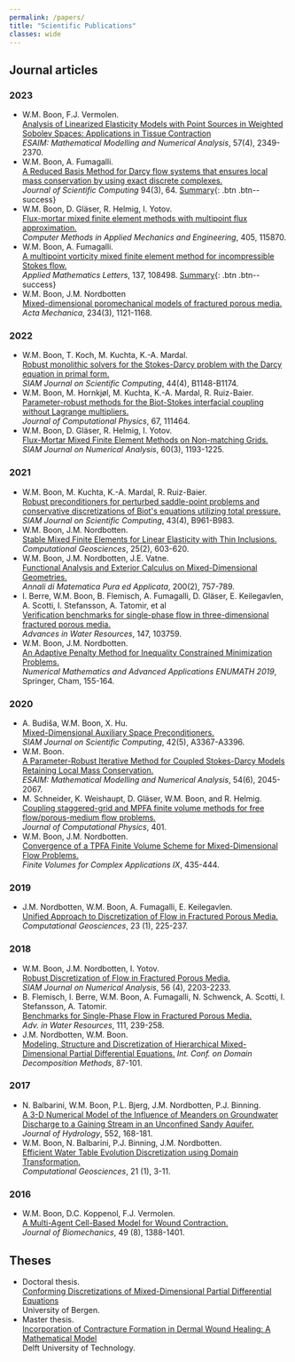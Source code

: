 ```yaml
---
permalink: /papers/
title: "Scientific Publications"
classes: wide
---
```


## Journal articles

### 2023

- W.M. Boon, F.J. Vermolen. \
	[Analysis of Linearized Elasticity Models with Point Sources in Weighted Sobolev Spaces: Applications in Tissue Contraction](https://doi.org/10.1051/m2an/2023055)\
	*ESAIM: Mathematical Modelling and Numerical Analysis*, 57(4), 2349-2370.
- W.M. Boon, A. Fumagalli. \
    [A Reduced Basis Method for Darcy flow systems that ensures local mass conservation by using exact discrete complexes.](https://doi.org/10.1007/s10915-023-02119-3)\
	*Journal of Scientific Computing* 
    94(3), 64.
    [Summary](../_midirom_papers/2023-02-06-conservative_RBM.md){: .btn .btn--success}
- W.M. Boon, D. Gläser, R. Helmig, I. Yotov. \
    [Flux-mortar mixed finite element methods with multipoint flux approximation.](https://doi.org/10.1016/j.cma.2022.115870)\
	*Computer Methods in Applied Mechanics and Engineering*, 
    405, 115870.
- W.M. Boon, A. Fumagalli. \
    [A multipoint vorticity mixed finite element method for incompressible Stokes flow.](https://doi.org/10.1016/j.aml.2022.108498)\
	*Applied Mathematics Letters*, 
    137, 108498.
    [Summary](../_midirom_papers/2023-03-01-mvfem_Stokes.md){: .btn .btn--success}
- W.M. Boon, J.M. Nordbotten \
    [Mixed-dimensional poromechanical models of fractured porous media.](https://doi.org/10.1007/s00707-022-03378-1)\
	*Acta Mechanica*, 
    234(3), 1121-1168.

### 2022
- W.M. Boon, T. Koch, M. Kuchta, K.-A. Mardal. \
    [Robust monolithic solvers for the Stokes-Darcy problem with the Darcy equation in primal form.](https://doi.org/10.1137/21M1452974)\
	*SIAM Journal on Scientific Computing*, 
    44(4), B1148-B1174.
- W.M. Boon, M. Hornkjøl, M. Kuchta, K.-A. Mardal, R. Ruiz-Baier. \
    [Parameter-robust methods for the Biot-Stokes interfacial coupling without Lagrange multipliers.](https://doi.org/10.1016/j.jcp.2022.111464)\
	*Journal of Computational Physics*, 
    67, 111464.
- W.M. Boon, D. Gläser, R. Helmig, I. Yotov. \
    [Flux-Mortar Mixed Finite Element Methods on Non-matching Grids.](https://doi.org/10.1137/20M1361407)\
	*SIAM Journal on Numerical Analysis*, 
    60(3), 1193-1225.

### 2021
- W.M. Boon, M. Kuchta, K.-A. Mardal, R. Ruiz-Baier.	 \
    [Robust preconditioners for perturbed saddle-point problems and conservative discretizations of Biot's equations utilizing total pressure.](https://doi.org/10.1137/20M1379708)\
	*SIAM Journal on Scientific Computing*, 
    43(4), B961-B983.
- W.M. Boon, J.M. Nordbotten. \
    [Stable Mixed Finite Elements for Linear Elasticity with Thin Inclusions.](http://dx.doi.org/10.1007/s10596-020-10013-2)\
	*Computational Geosciences*, 
    25(2), 603-620.
- W.M. Boon, J.M. Nordbotten, J.E. Vatne. \
    [Functional Analysis and Exterior Calculus on Mixed-Dimensional Geometries.](https://doi.org/10.1007/s10231-020-01013-1)\
	*Annali di Matematica Pura ed Applicata*,
    200(2), 757-789. 
- I. Berre, W.M. Boon, B. Flemisch, A. Fumagalli, D. Gläser, E. Keilegavlen, A. Scotti, I. Stefansson, A. Tatomir, et al \
    [Verification benchmarks for single-phase flow in three-dimensional fractured porous media.](https://doi.org/10.1016/j.advwatres.2020.103759)\
	*Advances in Water Resources*, 
    147, 103759.
-	W.M. Boon, J.M. Nordbotten. \
	[An Adaptive Penalty Method for Inequality Constrained Minimization Problems.](https://doi.org/10.1007/978-3-030-55874-1_14)\
	*Numerical Mathematics and Advanced Applications ENUMATH 2019*, 
    Springer, Cham, 155-164.

### 2020
- A. Budiša, W.M. Boon, X. Hu. \
    [Mixed-Dimensional Auxiliary Space Preconditioners.](https://doi.org/10.1137/19M1292618)\
	*SIAM Journal on Scientific Computing*, 
    42(5), A3367-A3396.
- W.M. Boon. \
    [A Parameter-Robust Iterative Method for Coupled Stokes-Darcy Models Retaining Local Mass Conservation.](https://doi.org/10.1051/m2an/2020035)\
	*ESAIM: Mathematical Modelling and Numerical Analysis*, 
    54(6), 2045-2067.
- M. Schneider, K. Weishaupt, D. Gläser, W.M. Boon, and R. Helmig. \
    [Coupling staggered-grid and MPFA finite volume methods for free flow/porous-medium flow problems.](https://doi.org/10.1016/j.jcp.2019.109012)\
	*Journal of Computational Physics*, 
    401. 
-	W.M. Boon, J.M. Nordbotten. \
	[Convergence of a TPFA Finite Volume Scheme for Mixed-Dimensional Flow Problems.](https://doi.org/10.1007/978-3-030-43651-3_40)\
	*Finite Volumes for Complex Applications IX*, 
    435-444.

### 2019
- J.M. Nordbotten, W.M. Boon, A. Fumagalli, E. Keilegavlen. \
    [Unified Approach to Discretization of Flow in Fractured Porous Media.](https://doi.org/10.1007/s10596-018-9778-9)\
	*Computational Geosciences*, 
    23 (1), 225-237.

### 2018
- W.M. Boon, J.M. Nordbotten, I. Yotov. \
    [Robust Discretization of Flow in Fractured Porous Media.](https://doi.org/10.1137/17M1139102)\
	*SIAM Journal on Numerical Analysis*, 
    56 (4), 2203-2233.
- B. Flemisch, I. Berre, W.M. Boon, A. Fumagalli, N. Schwenck, A. Scotti, I. Stefansson, A. Tatomir. \
    [Benchmarks for Single-Phase Flow in Fractured Porous Media.](https://doi.org/10.1016/j.advwatres.2017.10.036)\
	*Adv. in Water Resources*, 
    111, 239-258.
-	J.M. Nordbotten, W.M. Boon. \
    [Modeling, Structure and Discretization of Hierarchical Mixed-Dimensional Partial Differential Equations.](https://doi.org/10.1007/978-3-319-93873-8_7)
	*Int. Conf. on Domain Decomposition Methods*, 
    87-101.

### 2017
- N. Balbarini, W.M. Boon, P.L. Bjerg, J.M. Nordbotten, P.J. Binning. \
    [A 3-D Numerical Model of the Influence of Meanders on Groundwater Discharge to a Gaining Stream in an Unconfined Sandy Aquifer.](https://doi.org/10.1016/j.jhydrol.2017.06.042)\
	*Journal of Hydrology*,
    552, 168-181.
- W.M. Boon, N. Balbarini, P.J. Binning, J.M. Nordbotten. \
    [Efficient Water Table Evolution Discretization using Domain Transformation.](https://doi.org/10.1007/s10596-016-9597-9)\
	*Computational Geosciences*, 
    21 (1), 3-11.

### 2016
- W.M. Boon, D.C. Koppenol, F.J. Vermolen. \
    [A Multi-Agent Cell-Based Model for Wound Contraction.](https://doi.org/10.1016/j.jbiomech.2015.11.058)\
	*Journal of Biomechanics*, 
    49 (8), 1388-1401.

## Theses

- Doctoral thesis. \
    [Conforming Discretizations of Mixed-Dimensional Partial Differential Equations](https://bora.uib.no/bora-xmlui/handle/1956/18159)\
    University of Bergen.
- Master thesis. \
    [Incorporation of Contracture Formation in Dermal Wound Healing: A Mathematical Model](https://repository.tudelft.nl/islandora/object/uuid:fd95b7e1-5509-455b-9bca-febbafba72a0)\
    Delft University of Technology.